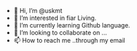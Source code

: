 - 👋 Hi, I’m @uskmt
- 👀 I’m interested in fiar Living.
- 🌱 I’m currently learning Github language.
- 💞️ I’m looking to collaborate on ...
- 📫 How to reach me ..through my email

<!---
uskmt/uskmt is a ✨ special ✨ repository because its `README.md` (this file) appears on your GitHub profile.
You can click the Preview link to take a look at your changes.
--->
